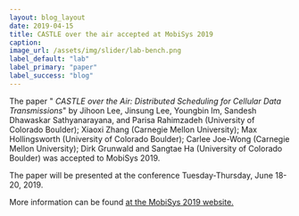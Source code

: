 ```yaml
---
layout: blog_layout
date: 2019-04-15
title: CASTLE over the air accepted at MobiSys 2019
caption:
image_url: /assets/img/slider/lab-bench.png
label_default: "lab" 
label_primary: "paper"
label_success: "blog"
---
```


The paper "<i> CASTLE over the Air: Distributed Scheduling for Cellular Data Transmissions</i>"
by Jihoon Lee, Jinsung Lee, Youngbin Im, Sandesh Dhawaskar Sathyanarayana, and Parisa Rahimzadeh (University of Colorado Boulder); Xiaoxi Zhang (Carnegie Mellon University); Max Hollingsworth (University of Colorado Boulder); Carlee Joe-Wong (Carnegie Mellon University); Dirk Grunwald and Sangtae Ha (University of Colorado Boulder) was accepted to MobiSys 2019.

The paper will be presented at the conference Tuesday-Thursday, June 18-20, 2019.

More information can be found [at the MobiSys 2019 website.](https://www.sigmobile.org/mobisys/2019/papers/)
